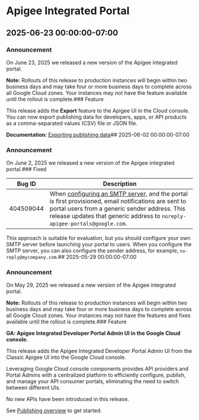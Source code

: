 # Apigee Integrated Portal

## 2025-06-23 00:00:00-07:00

### Announcement

On June 23, 2025 we released a new version of the Apigee integrated portal.

**Note:** Rollouts of this release to production instances will begin within two business days and may take four or more business days to complete across all Google Cloud zones. Your instances may not have the feature available until the rollout is complete.### Feature

This release adds the **Export** feature to the Apigee UI in the Cloud console. You can now export publishing data for developers, apps, or API products as a comma-separated values (CSV) file or JSON file.

**Documentation:** [Exporting publishing data](https://cloud.google.com/apigee/docs/api-platform/publish/adding-developers-your-api-product#export)## 2025-06-02 00:00:00-07:00

### Announcement

On June 2, 2025 we released a new version of the Apigee integrated portal.### Fixed

| Bug ID | Description |
| --- | --- |
| 404509044 | When [configuring an SMTP server,](https://cloud.google.com/apigee/docs/api-platform/publish/portal/configure-email#cloud-console-ui-preview) and the portal is first provisioned, email notifications are sent to portal users from a generic sender address. This release updates that generic address to `noreply-apigee-portals@google.com`. |

This approach is suitable for evaluation, but you should configure your own SMTP server before launching your portal to users. When you configure the SMTP server, you can also configure the sender address, for example, `no-reply@mycompany.com`.## 2025-05-29 00:00:00-07:00

### Announcement

On May 29, 2025 we released a new version of the Apigee integrated portal.

**Note:** Rollouts of this release to production instances will begin within two business days and may take four or more business days to complete across all Google Cloud zones. Your instances may not have the features and fixes available until the rollout is complete.### Feature

**GA: Apigee Integrated Developer Portal Admin UI in the Google Cloud console.**

This release adds the Apigee Integrated Developer Portal Admin UI from the Classic Apigee UI into the Google Cloud console.

Leveraging Google Cloud console components provides API providers and Portal Admins with a centralized platform to efficiently configure, publish, and manage your API consumer portals, eliminating the need to switch between different UIs.

No new APIs have been introduced in this release.

See [Publishing overview](https://cloud.google.com/apigee/docs/api-platform/publish/publishing-overview) to get started.